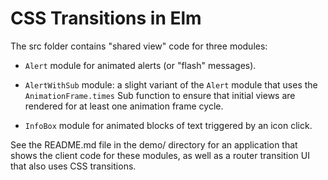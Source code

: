 # CSS Transitions in Elm

The src folder contains "shared view" code for three modules:

* `Alert` module for animated alerts (or "flash" messages).

* `AlertWithSub` module: a slight variant of the `Alert` module that uses the
`AnimationFrame.times` Sub function to ensure that initial views are rendered for at
least one animation frame cycle.

* `InfoBox` module for animated blocks of text triggered by an icon click.

See the README.md file in the demo/ directory for an application that shows the
client code for these modules, as well as a router transition UI that also uses
CSS transitions.
